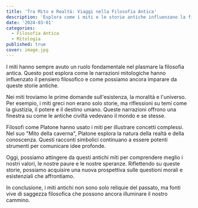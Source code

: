 ```yaml
---
title: 'Tra Mito e Realtà: Viaggi nella Filosofia Antica'
description: 'Esplora come i miti e le storie antiche influenzano la filosofia e come possono ancora insegnarci qualcosa di importante oggi.'
date: '2024-03-01'
categories:
  - Filosofia Antica
  - Mitologia
published: true
cover: image.jpg
---
```


I miti hanno sempre avuto un ruolo fondamentale nel plasmare la filosofia antica. Questo post esplora come le narrazioni mitologiche hanno influenzato il pensiero filosofico e come possiamo ancora imparare da queste storie antiche.

Nei miti troviamo le prime domande sull'esistenza, la moralità e l'universo. Per esempio, i miti greci non erano solo storie, ma riflessioni su temi come la giustizia, il potere e il destino umano. Queste narrazioni offrono una finestra su come le antiche civiltà vedevano il mondo e se stesse.

Filosofi come Platone hanno usato i miti per illustrare concetti complessi. Nel suo "Mito della caverna", Platone esplora la natura della realtà e della conoscenza. Questi racconti simbolici continuano a essere potenti strumenti per comunicare idee profonde.

Oggi, possiamo attingere da questi antichi miti per comprendere meglio i nostri valori, le nostre paure e le nostre speranze. Riflettendo su queste storie, possiamo acquisire una nuova prospettiva sulle questioni morali e esistenziali che affrontiamo.

In conclusione, i miti antichi non sono solo reliquie del passato, ma fonti vive di saggezza filosofica che possono ancora illuminare il nostro cammino.
